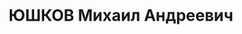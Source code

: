 ---
title: ЮШКОВ Михаил Андреевич
description: "род. 1888, с. Каратуз Каратузского р. Красноярского края, прож. г. Бодайбо\
  \ Иркутской обл., начальник снабжения треста «Лензолото», среднее, б/п, русский.\
  \ \n  Арест. 27.07.37 г. по ст. 58-7, 8, 9, 11. Осужд. ВК ВС СССР от 25.10.37 г.\
  \ Расстрелян 25.10.37 г. \n  Реабилитирован 07.09.57 г."
---
